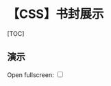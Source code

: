 # 【CSS】书封展示

[TOC]

## 演示

<div class="book-cover-con">
  <!-- Book 1th -->
  <label>Open fullscreen: </label>
  <input class="book-cover-fs-select" type="checkbox" />
  <WHRatio h="68%">
    <div class="book-cover">
      <div class="paper" />
      <div class="book">
        <div class="cover">
          <img src="https://mgear-image.oss-cn-shanghai.aliyuncs.com/css-draw/s2709063811.jpg" />
          <div class="paper" />
        </div>
        <img class="corner" src="https://mgear-image.oss-cn-shanghai.aliyuncs.com/css-draw/s2709063811.jpg" />
      </div>
    </div>
    <svg width="0" height="0">
      <filter id="book-cover-paper-1">
        <feTurbulence type="fractalNoise" baseFrequency='.95 .95' numOctaves="80" result='noise' />
        <feDiffuseLighting in='noise' lighting-color='#004F85' surfaceScale='.8' result="grind">
          <feDistantLight azimuth='500' elevation='50' />
        </feDiffuseLighting>
        <feGaussianBlur in="grind" stdDeviation=".5"/>
      </filter>
    </svg>
  </WHRatio>
  <!-- Book 2th -->
  <label>Open fullscreen: </label>
  <input class="book-cover-fs-select" type="checkbox" />
  <WHRatio h="68%">
    <div class="book-cover">
      <div class="paper" />
      <div class="book">
        <div class="cover">
          <img src="https://mgear-image.oss-cn-shanghai.aliyuncs.com/css-draw/s2830217111.jpg" />
          <div class="paper" />
        </div>
        <img class="corner" src="https://mgear-image.oss-cn-shanghai.aliyuncs.com/css-draw/s2830217111.jpg" />
      </div>
    </div>
    <svg width="0" height="0">
      <filter id="book-cover-paper-2">
        <feTurbulence type="fractalNoise" baseFrequency='.95 .95' numOctaves="80" result='noise' />
        <feDiffuseLighting in='noise' lighting-color='#ddd' surfaceScale='.8' result="grind">
          <feDistantLight azimuth='500' elevation='50' />
        </feDiffuseLighting>
        <feGaussianBlur in="grind" stdDeviation=".5"/>
      </filter>
    </svg>
  </WHRatio>
  <!-- Book 3th -->
  <label>Open fullscreen: </label>
  <input class="book-cover-fs-select" type="checkbox" />
  <WHRatio h="68%">
    <div class="book-cover">
      <div class="paper" />
      <div class="book">
        <div class="cover">
          <img src="https://mgear-image.oss-cn-shanghai.aliyuncs.com/css-draw/s3360190011.jpg" />
          <div class="paper" />
        </div>
        <img class="corner" src="https://mgear-image.oss-cn-shanghai.aliyuncs.com/css-draw/s3360190011.jpg" />
      </div>
    </div>
    <svg width="0" height="0">
      <filter id="book-cover-paper-3">
        <feTurbulence type="fractalNoise" baseFrequency='.95 .95' numOctaves="80" result='noise' />
        <feDiffuseLighting in='noise' lighting-color='#7F191D' surfaceScale='.8' result="grind">
          <feDistantLight azimuth='500' elevation='50' />
        </feDiffuseLighting>
        <feGaussianBlur in="grind" stdDeviation=".5"/>
      </filter>
    </svg>
  </WHRatio>
</div>

<style>
  .book-cover-fs-select:checked {
    position: fixed;
    top: 1em;
    left: 0;
    width: 100%;
    line-height: 3em;
    font-size: 1em;
    color: rgba(0,0,0,0.7);
    text-align: center;
    z-index: 99999;
  }
  .book-cover-fs-select:checked:before {
    content: 'Close fullscreen';
  }
  .book-cover-fs-select:checked + .wh-container {
    position: fixed;
    top: 0;
    left: 0;
    width: 100%;
    height: 100vh;
    z-index: 99998;
  }
  .book-cover-fs-select:checked + .wh-container .book {
    min-width: 300px;
  }
  .book-cover {
    position: relative;
    display: flex;
    justify-content: center;
    align-items: center;
    width: 100%;
    height: auto;
    overflow: hidden;
  }
  .book-cover .paper {
    position: absolute;
    top: 0;
    left: 0;
    width: 100%;
    height: 100%;
  }
  .book-cover .paper::before,
  .book-cover .paper::after,
  .book-cover .cover::after {
    content: '';
    position: absolute;
    top: 0;
    left: 0;
    width: 100%;
    height: 100%;
  }
  /* 纸的磨砂处理 */
  .book-cover-con .wh-container:nth-child(3) .paper::before {
    filter: url(#book-cover-paper-1);
  }
  .book-cover-con .wh-container:nth-child(6) .paper::before {
    filter: url(#book-cover-paper-2);
  }
  .book-cover-con .wh-container:nth-child(9) .paper::before {
    filter: url(#book-cover-paper-3);
  }
  /* 纸的高光 */
  .book-cover .paper::after {
    background: radial-gradient(ellipse at 100% 0%, rgba(255,255,255,0.25), rgba(255,255,255,0.18) 50%, rgba(255,255,255,0.15) 70%, rgba(0,0,0,.1));
  }
  /* 书封面磨砂 */
  .book-cover .cover .paper {
    mix-blend-mode: hard-light;
    opacity: 0.2;
    overflow: hidden;
  }
  /* 书封面高光 */
  .book-cover .cover::after {
    background: radial-gradient(ellipse at 100% 0%, rgba(255,255,255,0.18), rgba(255,255,255,0.13) 30%, rgba(255,255,255,0.05) 50%, rgba(0,0,0,.1));
    background: radial-gradient(ellipse at 100% 0%, rgba(255,255,255,0.08), rgba(255,255,255,0.06) 30%, rgba(255,255,255,0.02) 50%, rgba(0,0,0,.3));
  }
  /* 书籍的阴影 */
  .book-cover .book {
    position: relative;
    margin-top: -1vh;
    margin-right: -1vh;
    width: 32%;
    max-width: 600px;
    font-size: 0;
    box-shadow: 
      -55px 40px 30px 0 rgb(0 0 0 / 10%), 
      -27px 25px 35px -5px rgb(0 0 0 / 20%),
      -10px 10px 15px 5px rgb(0 0 0 / 10%), 
      -12px 12px 10px 0 rgb(0 0 0 / 20%),
      -7px 7px 8px 0 rgb(0 0 0 / 10%),
      -5px 5px 5px 0 rgb(0 0 0 / 20%),
      -2px 2px 3px 0 rgb(0 0 0 / 30%);
    filter: drop-shadow(-20px 20px 15px rgba(0 0 0 / 65%));
  }
  .book-cover .cover {
    position: absolute;
    width: 100%;
    height: 100%;
    z-index: 1;
  }
  .book-cover .cover img { 
    border-radius: 2px;
    /* image-rendering: pixelated;
    image-rendering: -webkit-optimize-contrast; */
  }
  .book-cover .corner {
    filter: blur(1px);
  }
  /* 书的褶皱 */
  .book-cover .book::after {
    content: '';
    position: absolute;
    top: 0;
    left: 0;
    width: 100%;
    height: 100%;
    z-index: 2;
    background-repeat: no-repeat;
    background-image: 
      linear-gradient(to right, rgba(0,0,0,0.2) 0, rgba(255,255,255,0.08) 0%, transparent 0.5%),
      linear-gradient(to right, rgba(0,0,0,0.1) 0.3%, rgba(255,255,255,0.09) 1.1%, transparent 1.3%);
    background-size: 50% 100%, 50% 100%;
    background-position: 0% top, 9% top;
  }
</style>

## 解析

* 背景的磨砂质感使用 SVG 绘制。
* 在磨砂背景上叠加了一层来自右上角的 radial-gradient 渐变仿制点光源。
* 书的褶皱使用 linear-gradient 渐变绘制。
* 书的边缘进行了模糊处理。
* 阴影使用了多重阴影。

## 代码

磨砂滤镜代码示例：

```html
<svg width="0" height="0">
  <filter id="book-cover-paper-1">
    <feTurbulence type="fractalNoise" baseFrequency='.95 .95' numOctaves="80" result='noise' />
    <feDiffuseLighting in='noise' lighting-color='#004F85' surfaceScale='.8' result="grind">
      <feDistantLight azimuth='500' elevation='50' />
    </feDiffuseLighting>
    <feGaussianBlur in="grind" stdDeviation=".5"/>
  </filter>
</svg>
```